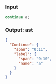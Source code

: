 ### Input
```js
continue a;
```

### Output: ast
```json
{
  "Continue": {
    "span": "0:11",
    "label": {
      "span": "9:10",
      "name": "a"
    }
  }
}
```
